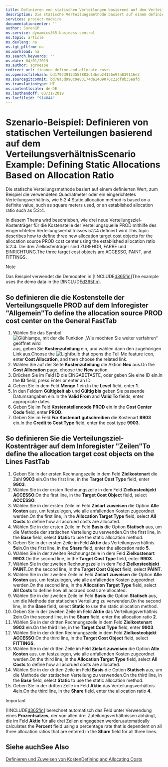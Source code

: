 ```yaml
---
title: Definieren von statischen Verteilungen basierend auf dem Verteilungsverhältnis | Microsoft Docs
description: Die statische Verteilungsmethode basiert auf einem definierten Wert, zum Beispiel die verwendeten Quadratmeter oder ein eingerichtetes Verteilungsverhältnis, wie 5:2:4.
services: project-madeira
documentationcenter: ''
author: SorenGP
ms.service: dynamics365-business-central
ms.topic: article
ms.devlang: na
ms.tgt_pltfrm: na
ms.workload: na
ms.search.keywords: ''
ms.date: 04/01/2019
ms.author: sgroespe
redirect_url: finance-define-and-allocate-costs
ms.openlocfilehash: bd17923913355f883d14beb24136e97a839116e3
ms.sourcegitcommit: bd78a5d990c9e83174da1409076c22df8b35eafd
ms.translationtype: HT
ms.contentlocale: de-DE
ms.lasthandoff: 03/31/2019
ms.locfileid: "914844"
---
```

# <a name="scenario-example-defining-static-allocations-based-on-allocation-ratio"></a><span data-ttu-id="80813-103">Szenario-Beispiel: Definieren von statischen Verteilungen basierend auf dem Verteilungsverhältnis</span><span class="sxs-lookup"><span data-stu-id="80813-103">Scenario Example: Defining Static Allocations Based on Allocation Ratio</span></span>
<span data-ttu-id="80813-104">Die statische Verteilungsmethode basiert auf einem definierten Wert, zum Beispiel die verwendeten Quadratmeter oder ein eingerichtetes Verteilungsverhältnis, wie 5:2:4.</span><span class="sxs-lookup"><span data-stu-id="80813-104">Static allocation method is based on a definite value, such as square meters used, or an established allocation ratio such as 5:2:4.</span></span>  

<span data-ttu-id="80813-105">In diesem Thema wird beschrieben, wie drei neue Verteilungsziel-Kostenträger für die Kostenstelle der Verteilungsquelle PROD mithilfe des eingerichteten Verteilungsverhältnisses 5:2:4 definiert wird.</span><span class="sxs-lookup"><span data-stu-id="80813-105">This topic describes how to define three new allocation target cost objects for the allocation source PROD cost center using the established allocation ratio 5:2:4.</span></span> <span data-ttu-id="80813-106">Die drei Zielkostenträger sind ZUBEHÖR, FARBE und EINRICHTUNG.</span><span class="sxs-lookup"><span data-stu-id="80813-106">The three target cost objects are ACCESSO, PAINT, and FITTINGS.</span></span>  

> [!NOTE]  
>  <span data-ttu-id="80813-107">Das Beispiel verwendet die Demodaten in [!INCLUDE[d365fin](includes/d365fin_md.md)]</span><span class="sxs-lookup"><span data-stu-id="80813-107">The example uses the demo data in the [!INCLUDE[d365fin](includes/d365fin_md.md)].</span></span>  

## <a name="to-define-the-allocation-source-prod-cost-center-on-the-general-fasttab"></a><span data-ttu-id="80813-108">So definieren die die Kostenstelle der Verteilungsquelle PROD auf dem Inforegister "Allgemein"</span><span class="sxs-lookup"><span data-stu-id="80813-108">To define the allocation source PROD cost center on the General FastTab</span></span>  

1.  <span data-ttu-id="80813-109">Wählen Sie das Symbol ![Glühlampe, mit der die Funktion „Wie möchten Sie weiter verfahren“ geöffnet wird](media/ui-search/search_small.png "Wie möchten Sie weiter verfahren?") aus, geben Sie **Kostenzuteilung** ein, und wählen dann den zugehörigen Link aus.</span><span class="sxs-lookup"><span data-stu-id="80813-109">Choose the ![Lightbulb that opens the Tell Me feature](media/ui-search/search_small.png "Tell me what you want to do") icon, enter **Cost Allocation**, and then choose the related link.</span></span>  
2.  <span data-ttu-id="80813-110">Wählen Sie auf der Seite **Kostenzuteilung** die Aktion **Neu** aus.</span><span class="sxs-lookup"><span data-stu-id="80813-110">On the **Cost Allocation** page, choose the **New** action.</span></span>  
3.  <span data-ttu-id="80813-111">Drücken Sie im Feld **ID** die EINGABETASTE, oder geben Sie eine ID ein.</span><span class="sxs-lookup"><span data-stu-id="80813-111">In the **ID** field, press Enter or enter an ID.</span></span>  
4.  <span data-ttu-id="80813-112">Geben Sie in dem Feld **Menge** **1** ein.</span><span class="sxs-lookup"><span data-stu-id="80813-112">In the **Level** field, enter **1**.</span></span>  
5.  <span data-ttu-id="80813-113">In den Feldern **Gültigkeit ab** und **Gültig bis** geben Sie passende Datumsangaben ein.</span><span class="sxs-lookup"><span data-stu-id="80813-113">In the **Valid From** and **Valid To** fields, enter appropriate dates.</span></span>  
6.  <span data-ttu-id="80813-114">Geben Sie im Feld **Kostenstellencode** **PROD** ein.</span><span class="sxs-lookup"><span data-stu-id="80813-114">In the **Cost Center Code** field, enter **PROD**.</span></span>  
7.  <span data-ttu-id="80813-115">Geben Sie im Feld **Für Kostenart gutschreiben** die Kostenart **9903** ein.</span><span class="sxs-lookup"><span data-stu-id="80813-115">In the **Credit to Cost Type** field, enter the cost type **9903**.</span></span>  

## <a name="to-define-the-allocation-target-cost-objects-on-the-lines-fasttab"></a><span data-ttu-id="80813-116">So definieren Sie die Verteilungsziel-Kostenträger auf dem Inforegister "Zeilen"</span><span class="sxs-lookup"><span data-stu-id="80813-116">To define the allocation target cost objects on the Lines FastTab</span></span>  

1.  <span data-ttu-id="80813-117">Geben Sie in der ersten Rechnungszeile in dem Feld **Zielkostenart** die Zahl **9903** ein.</span><span class="sxs-lookup"><span data-stu-id="80813-117">On the first line, in the **Target Cost Type** field, enter **9903**.</span></span>  
2.  <span data-ttu-id="80813-118">Wählen Sie in der ersten Rechnungszeile in dem Feld **Zielkosteobjekt** **ACCESSO**.</span><span class="sxs-lookup"><span data-stu-id="80813-118">On the first line, in the **Target Cost Object** field, select **ACCESSO**.</span></span>  
3.  <span data-ttu-id="80813-119">Wählen Sie in der ersten Zeile im Feld **Zielart zuweisen** die Option **Alle Kosten** aus, um festzulegen, wie alle anfallenden Kosten zugeordnet werden.</span><span class="sxs-lookup"><span data-stu-id="80813-119">On the first line, in the **Allocation Target Type** field, select **All Costs** to define how all accrued costs are allocated.</span></span>  
4.  <span data-ttu-id="80813-120">Wählen Sie in der ersten Zeile im Feld **Basis** die Option **Statisch** aus, um die Methode der statischen Verteilung zu verwenden.</span><span class="sxs-lookup"><span data-stu-id="80813-120">On the first line, in the **Base** field, select **Static** to use the static allocation method.</span></span>  
5.  <span data-ttu-id="80813-121">Geben Sie in der ersten Zeile im Feld **Aktie** das Verteilungsverhältnis **5**ein.</span><span class="sxs-lookup"><span data-stu-id="80813-121">On the first line, in the **Share** field, enter the allocation ratio **5**.</span></span>  
6.  <span data-ttu-id="80813-122">Wählen Sie in der zweiten Rechnungszeile in dem Feld **Zielkostenart** **9903**.</span><span class="sxs-lookup"><span data-stu-id="80813-122">On the second line, in the **Target Cost Type** field, enter **9903**.</span></span>  
7.  <span data-ttu-id="80813-123">Wählen Sie in der zweiten Rechnungszeile in dem Feld **Zielkosteobjekt** **PAINT.**</span><span class="sxs-lookup"><span data-stu-id="80813-123">On the second line, in the **Target Cost Object** field, select **PAINT**.</span></span>  
8.  <span data-ttu-id="80813-124">Wählen Sie in der zweiten Zeile im Feld **Zielart zuweisen** die Option **Alle Kosten** aus, um festzulegen, wie alle anfallenden Kosten zugeordnet werden.</span><span class="sxs-lookup"><span data-stu-id="80813-124">On the second line, in the **Allocation Target Type** field, select **All Costs** to define how all accrued costs are allocated.</span></span>  
9. <span data-ttu-id="80813-125">Wählen Sie in der zweiten Zeile im Feld **Basis** die Option **Statisch** aus, um die Methode der statischen Verteilung zu verwenden.</span><span class="sxs-lookup"><span data-stu-id="80813-125">On the second line, in the **Base** field, select **Static** to use the static allocation method.</span></span>  
10. <span data-ttu-id="80813-126">Geben Sie in der zweiten Zeile im Feld **Aktie** das Verteilungsverhältnis **2**ein.</span><span class="sxs-lookup"><span data-stu-id="80813-126">On the second line, in the **Share** field, enter the allocation ratio **2**.</span></span>  
11. <span data-ttu-id="80813-127">Wählen Sie in der dritten Rechnungszeile in dem Feld **Zielkostenart** **9903** ein.</span><span class="sxs-lookup"><span data-stu-id="80813-127">On the third line, in the **Target Cost Type** field, enter **9903**.</span></span>  
12. <span data-ttu-id="80813-128">Wählen Sie in der dritten Rechnungszeile in dem Feld **Zielkosteobjekt** **ACCESSO**.</span><span class="sxs-lookup"><span data-stu-id="80813-128">On the third line, in the **Target Cost Object** field, select **FITTINGS**.</span></span>  
13. <span data-ttu-id="80813-129">Wählen Sie in der dritten Zeile im Feld **Zielart zuweisen** die Option **Alle Kosten** aus, um festzulegen, wie alle anfallenden Kosten zugeordnet werden.</span><span class="sxs-lookup"><span data-stu-id="80813-129">On the third line, in the **Allocation Target Type** field, select **All Costs** to define how all accrued costs are allocated.</span></span>  
14. <span data-ttu-id="80813-130">Wählen Sie in der dritten Zeile im Feld **Basis** die Option **Statisch** aus, um die Methode der statischen Verteilung zu verwenden.</span><span class="sxs-lookup"><span data-stu-id="80813-130">On the third line, in the **Base** field, select **Static** to use the static allocation method.</span></span>  
15. <span data-ttu-id="80813-131">Geben Sie in der dritten Zeile im Feld **Aktie** das Verteilungsverhältnis **4**ein.</span><span class="sxs-lookup"><span data-stu-id="80813-131">On the third line, in the **Share** field, enter the allocation ratio **4**.</span></span>  

> [!IMPORTANT]  
>  [!INCLUDE[d365fin](includes/d365fin_md.md)] <span data-ttu-id="80813-132">berechnet automatisch das Feld  unter Verwendung eines **Prozentsatzes**, der von allen drei Zuteilungsverhältnissen abhängt, die im Feld **Aktie** für alle drei Zeilen eingegeben werden.</span><span class="sxs-lookup"><span data-stu-id="80813-132">automatically calculates the **Percent** field using a percentage rate that is dependent on all three allocation ratios that are entered in the **Share** field for all three lines.</span></span>  

## <a name="see-also"></a><span data-ttu-id="80813-133">Siehe auch</span><span class="sxs-lookup"><span data-stu-id="80813-133">See Also</span></span>  
[<span data-ttu-id="80813-134">Definieren und Zuweisen von Kosten</span><span class="sxs-lookup"><span data-stu-id="80813-134">Defining and Allocating Costs</span></span>](finance-define-and-allocate-costs.md)   
